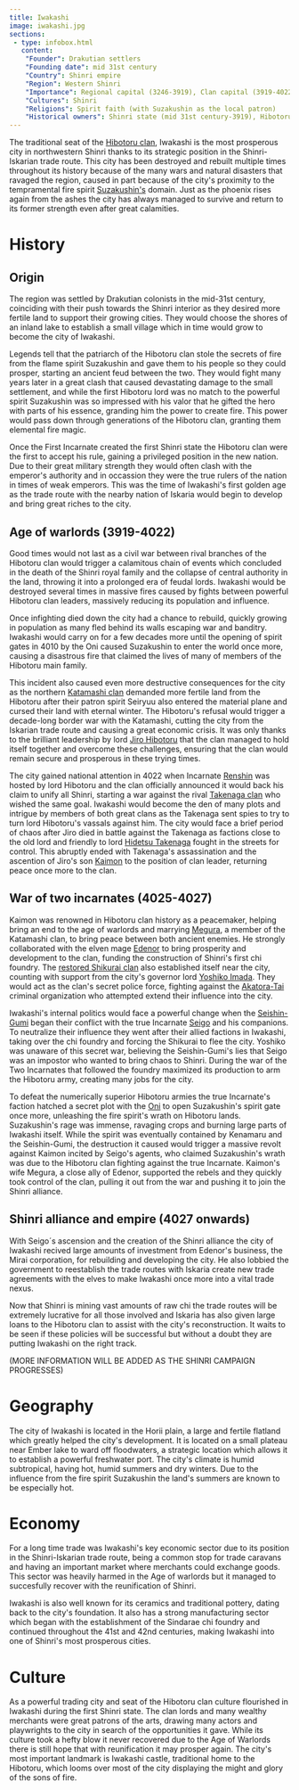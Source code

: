 ```yaml
---
title: Iwakashi
image: iwakashi.jpg
sections:
 - type: infobox.html
   content:
    "Founder": Drakutian settlers
    "Founding date": mid 31st century
    "Country": Shinri empire
    "Region": Western Shinri
    "Importance": Regional capital (3246-3919), Clan capital (3919-4022), Regional capital (4022 onwards)
    "Cultures": Shinri
    "Religions": Spirit faith (with Suzakushin as the local patron)
    "Historical owners": Shinri state (mid 31st century-3919), Hibotoru domain (3919-4027), Shinri alliance (4027-4113), Shinri empire (4113 onwards)
---
```


The traditional seat of the [Hibotoru clan](https://raldamain.com/en/ideas/factions/hibotoruclan.html), Iwakashi is the most prosperous city in northwestern Shinri thanks to its strategic position in the Shinri-Iskarian trade route. This city has been destroyed and rebuilt multiple times throughout its history because of the many wars and natural disasters that ravaged the region, caused in part because of the city's proximity to the tempramental fire spirit [Suzakushin's](https://raldamain.com/en/creatures/superior%20beings/primal%20spirits/shinri/suzakushin.html) domain. Just as the phoenix rises again from the ashes the city has always managed to survive and return to its former strength even after great calamities.

# History

## Origin

The region was settled by Drakutian colonists in the mid-31st century, coinciding with their push towards the Shinri interior as they desired more fertile land to support their growing cities. They would choose the shores of an inland lake to establish a small village which in time would grow to become the city of Iwakashi. 

Legends tell that the patriarch of the Hibotoru clan stole the secrets of fire from the flame spirit Suzakushin and gave them to his people so they could prosper, starting an ancient feud between the two. They would fight many years later in a great clash that caused devastating damage to the small settlement, and while the first Hibotoru lord was no match to the powerful spirit Suzakushin was so impressed with his valor that he gifted the hero with parts of his essence, granding him the power to create fire. This power would pass down through generations of the Hibotoru clan, granting them elemental fire magic.

Once the First Incarnate created the first Shinri state the Hibotoru clan were the first to accept his rule, gaining a privileged position in the new nation. Due to their great military strength they would often clash with the emperor's authority and in occassion they were the true rulers of the nation in times of weak emperors. This was the time of Iwakashi's first golden age as the trade route with the nearby nation of Iskaria would begin to develop and bring great riches to the city. 

## Age of warlords (3919-4022)

Good times would not last as a civil war between rival branches of the Hibotoru clan would trigger a calamitous chain of events which concluded in the death of the Shinri royal family and the collapse of central authority in the land, throwing it into a prolonged era of feudal lords. Iwakashi would be destroyed several times in massive fires caused by fights between powerful Hibotoru clan leaders, massively reducing its population and influence. 

Once infighting died down the city had a chance to rebuild, quickly growing in population as many fled behind its walls escaping war and banditry. Iwakashi would carry on for a few decades more until the opening of spirit gates in 4010 by the Oni caused Suzakushin to enter the world once more, causing a disastrous fire that claimed the lives of many of members of the Hibotoru main family. 

This incident also caused even more destructive consequences for the city as the northern [Katamashi clan](https://raldamain.com/en/ideas/factions/katamashiclan.html) demanded more fertile land from the Hibotoru after their patron spirit Seiryuu also entered the material plane and cursed their land with eternal winter. The Hibotoru's refusal would trigger a decade-long border war with the Katamashi, cutting the city from the Iskarian trade route and causing a great economic crisis. It was only thanks to the brilliant leadership by lord [Jiro Hibotoru](https://raldamain.com/en/characters/age%20of%20heresy/jiro.html) that the clan managed to hold itself together and overcome these challenges, ensuring that the clan would remain secure and prosperous in these trying times.

The city gained national attention in 4022 when Incarnate [Renshin](https://raldamain.com/en/characters/age%20of%20heresy/renshin.html) was hosted by lord Hibotoru and the clan officially announced it would back his claim to unify all Shinri, starting a war against the rival [Takenaga clan](https://raldamain.com/en/ideas/factions/takenagaclan.html) who wished the same goal. Iwakashi would become the den of many plots and intrigue by members of both great clans as the Takenaga sent spies to try to turn lord Hibotoru's vassals against him. The city would face a brief period of chaos after Jiro died in battle against the Takenaga as factions close to the old lord and friendly to lord [Hidetsu Takenaga](https://raldamain.com/en/characters/age%20of%20heresy/hidetsutakenaga.html) fought in the streets for control. This abruptly ended with Takenaga's assassination and the ascention of Jiro's son [Kaimon](https://raldamain.com/en/characters/age%20of%20heresy/kaimon.html) to the position of clan leader, returning peace once more to the clan.

## War of two incarnates (4025-4027)

Kaimon was renowned in Hibotoru clan history as a peacemaker, helping bring an end to the age of warlords and marrying [Megura](https://raldamain.com/en/characters/age%20of%20heresy/megura.html), a member of the Katamashi clan, to bring peace between both ancient enemies. He strongly collaborated with the elven mage [Edenor](https://raldamain.com/en/characters/age%20of%20heresy/edenor.html) to bring prosperity and development to the clan, funding the construction of Shinri's first chi foundry. The [restored Shikurai clan](https://raldamain.com/en/ideas/factions/newshikuraiclan.html) also established itself near the city, counting with support from the city's governor lord [Yoshiko Imada](https://raldamain.com/en/characters/age%20of%20heresy/yoshikoimada.html). They would act as the clan's secret police force, fighting against the [Akatora-Tai](https://raldamain.com/en/ideas/factions/akatoratai.html) criminal organization who attempted extend their influence into the city.

Iwakashi's internal politics would face a powerful change when the [Seishin-Gumi](https://raldamain.com/en/ideas/factions/seishingumi.html) began their conflict with the true Incarnate [Seigo](https://raldamain.com/en/characters/age%20of%20heresy/seigo.html) and his companions. To neutralize their influence they went after their allied factions in Iwakashi, taking over the chi foundry and forcing the Shikurai to flee the city. Yoshiko was unaware of this secret war, believing the Seishin-Gumi's lies that Seigo was an impostor who wanted to bring chaos to Shinri. During the war of the Two Incarnates that followed the foundry maximized its production to arm the Hibotoru army, creating many jobs for the city.

To defeat the numerically superior Hibotoru armies the true Incarnate's faction hatched a secret plot with the [Oni](https://raldamain.com/en/creatures/sentient/nonhuman/oni.html) to open Suzakushin's spirit gate once more, unleashing the fire spirit's wrath on Hibotoru lands. Suzakushin's rage was immense, ravaging crops and burning large parts of Iwakashi itself. While the spirit was eventually contained by Kenamaru and the Seishin-Gumi, the destruction it caused would trigger a massive revolt against Kaimon incited by Seigo's agents, who claimed Suzakushin's wrath was due to the Hibotoru clan fighting against the true Incarnate. Kaimon's wife Megura, a close ally of Edenor, supported the rebels and they quickly took control of the clan, pulling it out from the war and pushing it to join the Shinri alliance.

## Shinri alliance and empire (4027 onwards)

With Seigo´s ascension and the creation of the Shinri alliance the city of Iwakashi recived large amounts of investment from Edenor's business, the Mirai corporation, for rebuilding and developing the city. He also lobbied the government to reestablish the trade routes with Iskaria create new trade agreements with the elves to make Iwakashi once more into a vital trade nexus. 

Now that Shinri is mining vast amounts of raw chi the trade routes will be extremely lucrative for all those involved and Iskaria has also given large loans to the Hibotoru clan to assist with the city's reconstruction. It waits to be seen if these policies will be successful but without a doubt they are putting Iwakashi on the right track.

(MORE INFORMATION WILL BE ADDED AS THE SHINRI CAMPAIGN PROGRESSES)

# Geography

The city of Iwakashi is located in the Horii plain, a large and fertile flatland which greatly helped the city's development. It is located on a small plateau near Ember lake to ward off floodwaters, a strategic location which allows it to establish a powerful freshwater port. The city's climate is humid subtropical, having hot, humid summers and dry winters. Due to the influence from the fire spirit Suzakushin the land's summers are known to be especially hot.

# Economy

For a long time trade was Iwakashi's key economic sector due to its position in the Shinri-Iskarian trade route, being a common stop for trade caravans and having an important market where merchants could exchange goods. This sector was heavily harmed in the Age of warlords but it managed to succesfully recover with the reunification of Shinri. 

Iwakashi is also well known for its ceramics and traditional pottery, dating back to the city's foundation. It also has a strong manufacturing sector which began with the establishment of the Sindarae chi foundry and continued throughout the 41st and 42nd centuries, making Iwakashi into one of Shinri's most prosperous cities.

# Culture

As a powerful trading city and seat of the Hibotoru clan culture flourished in Iwakashi during the first Shinri state. The clan lords and many wealthy merchants were great patrons of the arts, drawing many actors and playwrights to the city in search of the opportunities it gave. While its culture took a hefty blow it never recovered due to the Age of Warlords there is still hope that with reunification it may prosper again. The city's most important landmark is Iwakashi castle, traditional home to the Hibotoru, which looms over most of the city displaying the might and glory of the sons of fire.
